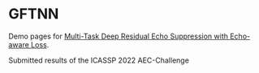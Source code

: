 # GFTNN

Demo pages for [Multi-Task Deep Residual Echo Suppression with Echo-aware Loss](https://arxiv.org/abs/2202.06850).

Submitted results of the ICASSP 2022 AEC-Challenge
